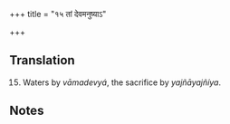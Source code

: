 +++
title = "१५ तां देवमनुष्याऽ"

+++
## Translation
15. Waters by *vāmadevyá*, the sacrifice by *yajñāyajñíya*.

## Notes

